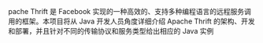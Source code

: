 pache Thrift 是 Facebook 实现的一种高效的、支持多种编程语言的远程服务调用的框架。本项目将从 Java 开发人员角度详细介绍 Apache Thrift 的架构、开发和部署，并且针对不同的传输协议和服务类型给出相应的 Java 实例
